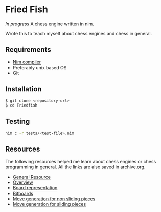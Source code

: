# Fried Fish

*In progress*
A chess engine written in nim.

Wrote this to teach myself about chess engines and chess in general.

## Requirements

+ [Nim compiler](https://nim-lang.org/install.html)
+ Preferably unix based OS
+ Git

## Installation

```bash
$ git clone <repository-url>
$ cd Friedfish
```

## Testing

```bash
nim c -r tests/<test-file>.nim
```
## Resources

The following resources helped me learn about chess engines or chess programming in general.
All the links are also saved in archive.org.

- [General Resource](https://www.chessprogramming.org/)
- [Overview](https://vimeo.com/216463393)
- [Board representation](https://pages.cs.wisc.edu/~psilord/blog/data/chess-pages/rep.html)
- [Bitboards](https://pages.cs.wisc.edu/~psilord/blog/data/chess-pages/physical.html)
- [Move generation for non sliding pieces](https://pages.cs.wisc.edu/~psilord/blog/data/chess-pages/nonsliding.html)
- [Move generation for sliding pieces](https://rhysre.net/fast-chess-move-generation-with-magic-bitboards.html)
